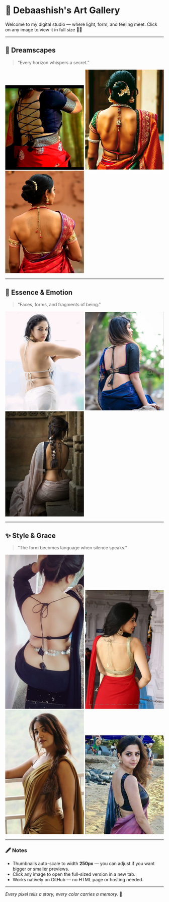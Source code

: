 # 🌠 Debaashish's Art Gallery

Welcome to my digital studio — where light, form, and feeling meet.
Click on any image to view it in full size 🎨✨

---

## 🌅 Dreamscapes
> “Every horizon whispers a secret.”

[<img src="https://raw.githubusercontent.com/Debaashish-gif/Hello_World/refs/heads/main/IMG_20250623_184847_1.jpg" width="250">](https://raw.githubusercontent.com/Debaashish-gif/Hello_World/refs/heads/main/IMG_20250623_184847_1.jpg)
[<img src="https://raw.githubusercontent.com/Debaashish-gif/Hello_World/refs/heads/main/-6230973287446461755_120.jpg" width="250">](https://raw.githubusercontent.com/Debaashish-gif/Hello_World/refs/heads/main/-6230973287446461755_120.jpg)
[<img src="https://raw.githubusercontent.com/Debaashish-gif/Hello_World/refs/heads/main/-6230892649435479297_120.jpg" width="250">](https://raw.githubusercontent.com/Debaashish-gif/Hello_World/refs/heads/main/-6230892649435479297_120.jpg)

---

## 🌿 Essence & Emotion
> “Faces, forms, and fragments of being.”

[<img src="https://raw.githubusercontent.com/Debaashish-gif/Hello_World/refs/heads/main/83f119dd-bc37-40d3-9a5f-4c6ac14ba158.jpg" width="250">](https://raw.githubusercontent.com/Debaashish-gif/Hello_World/refs/heads/main/83f119dd-bc37-40d3-9a5f-4c6ac14ba158.jpg)
[<img src="https://raw.githubusercontent.com/Debaashish-gif/Hello_World/refs/heads/main/5f9fe5a1-67d7-4c6f-b945-10e8e3a6f83e.jpeg" width="250">](https://raw.githubusercontent.com/Debaashish-gif/Hello_World/refs/heads/main/5f9fe5a1-67d7-4c6f-b945-10e8e3a6f83e.jpeg)
[<img src="https://raw.githubusercontent.com/Debaashish-gif/Hello_World/refs/heads/main/7822172a-46e8-46d3-8106-32c306aae129.jpeg" width="250">](https://raw.githubusercontent.com/Debaashish-gif/Hello_World/refs/heads/main/7822172a-46e8-46d3-8106-32c306aae129.jpeg)

---

## ✨ Style & Grace
> “The form becomes language when silence speaks.”

[<img src="https://raw.githubusercontent.com/Debaashish-gif/Hello_World/refs/heads/main/Awesome%20look.jpg" width="250">](https://raw.githubusercontent.com/Debaashish-gif/Hello_World/refs/heads/main/Awesome%20look.jpg)
[<img src="https://raw.githubusercontent.com/Debaashish-gif/Hello_World/refs/heads/main/Backless.jpeg" width="250">](https://raw.githubusercontent.com/Debaashish-gif/Hello_World/refs/heads/main/Backless.jpeg)
[<img src="https://raw.githubusercontent.com/Debaashish-gif/Hello_World/refs/heads/main/BEAUTY.jpg" width="250">](https://raw.githubusercontent.com/Debaashish-gif/Hello_World/refs/heads/main/BEAUTY.jpg)
[<img src="https://raw.githubusercontent.com/Debaashish-gif/Hello_World/refs/heads/main/IMG_4999866630718.jpeg" width="250">](https://raw.githubusercontent.com/Debaashish-gif/Hello_World/refs/heads/main/IMG_4999866630718.jpeg)

---

### 🖋️ Notes
- Thumbnails auto-scale to width **250px** — you can adjust if you want bigger or smaller previews.
- Click any image to open the full-sized version in a new tab.
- Works natively on GitHub — no HTML page or hosting needed.

---

*Every pixel tells a story, every color carries a memory.* 🌈
